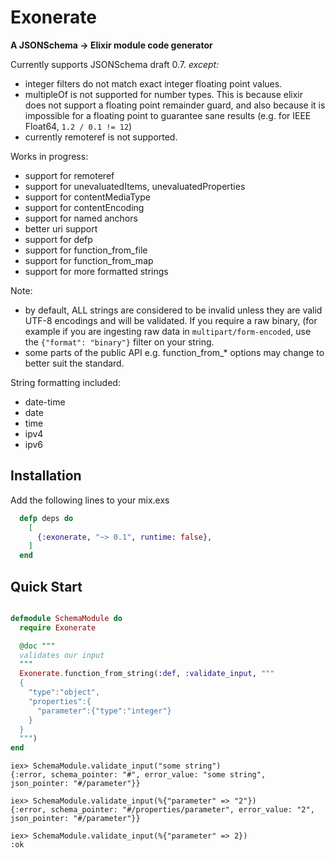 # Exonerate

**A JSONSchema -> Elixir module code generator**

Currently supports JSONSchema draft 0.7.  *except:*

- integer filters do not match exact integer floating point values.
- multipleOf is not supported for number types.  This is because
elixir does not support a floating point remainder guard, and also
because it is impossible for a floating point to guarantee sane results
(e.g. for IEEE Float64, `1.2 / 0.1 != 12`)
- currently remoteref is not supported.

Works in progress:

- support for remoteref
- support for unevaluatedItems, unevaluatedProperties
- support for contentMediaType
- support for contentEncoding
- support for named anchors
- better uri support
- support for defp
- support for function_from_file
- support for function_from_map
- support for more formatted strings

Note:
- by default, ALL strings are considered to be invalid unless they are valid
  UTF-8 encodings and will be validated.  If you require a raw binary, (for example
  if you are ingesting raw data in `multipart/form-encoded`, use the
  `{"format": "binary"}` filter on your string.
- some parts of the public API e.g. function_from_* options may change to better
  suit the standard.

String formatting included:
- date-time
- date
- time
- ipv4
- ipv6

## Installation

Add the following lines to your mix.exs

```elixir
  defp deps do
    [
      {:exonerate, "~> 0.1", runtime: false},
    ]
  end
```

## Quick Start

```elixir

defmodule SchemaModule do
  require Exonerate

  @doc """
  validates our input
  """
  Exonerate.function_from_string(:def, :validate_input, """
  {
    "type":"object",
    "properties":{
      "parameter":{"type":"integer"}
    }
  }
  """)
end
```
```
iex> SchemaModule.validate_input("some string")
{:error, schema_pointer: "#", error_value: "some string", json_pointer: "#/parameter"}}

iex> SchemaModule.validate_input(%{"parameter" => "2"})
{:error, schema_pointer: "#/properties/parameter", error_value: "2", json_pointer: "#/parameter"}}

iex> SchemaModule.validate_input(%{"parameter" => 2})
:ok

```